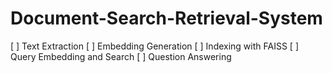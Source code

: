 # Document-Search-Retrieval-System


[ ] Text Extraction
[ ] Embedding Generation
[ ] Indexing with FAISS
[ ] Query Embedding and Search
[ ] Question Answering
